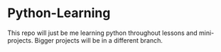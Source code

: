 # Python-Learning
This repo will just be me learning python throughout lessons and mini-projects. Bigger projects will be in a different branch.
